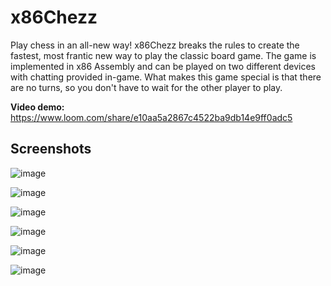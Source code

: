 # x86Chezz
Play chess in an all-new way! x86Chezz breaks the rules to create the fastest, most frantic new way to play the classic board game. The game is implemented in x86 Assembly and can be played on two different devices with chatting provided in-game. What makes this game special is that there are no turns, so you don't have to wait for the other player to play.<br>

<b>Video demo:</b> https://www.loom.com/share/e10aa5a2867c4522ba9db14e9ff0adc5

<h2>Screenshots</h2>

![image](https://user-images.githubusercontent.com/77215230/211173677-8532fb34-2f8f-429a-a294-1e8bea648402.png)


![image](https://user-images.githubusercontent.com/77215230/211173618-a3a12271-8bca-40c2-bf0d-97a4e19b4f08.png)

![image](https://user-images.githubusercontent.com/77215230/211173625-3eb333e2-36d8-4429-84a9-76df2385be1c.png)

![image](https://user-images.githubusercontent.com/77215230/211173632-dc72fa4c-6b3c-42ad-83dc-ab37471f467d.png)

![image](https://user-images.githubusercontent.com/77215230/211173643-6a6c3544-f9ef-4e8f-b44c-ec1193594c4e.png)

![image](https://user-images.githubusercontent.com/77215230/211173654-3675f7b4-66e1-4685-8b15-8633ad67599d.png)



